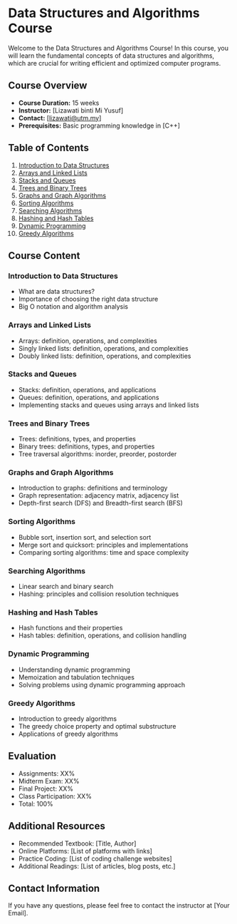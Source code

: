 # Data Structures and Algorithms Course

Welcome to the Data Structures and Algorithms Course! In this course, you will learn the fundamental concepts of data structures and algorithms, which are crucial for writing efficient and optimized computer programs.

## Course Overview

- **Course Duration:** 15 weeks
- **Instructor:** [Lizawati binti Mi Yusuf]
- **Contact:** [lizawati@utm.my]
- **Prerequisites:** Basic programming knowledge in [C++]

## Table of Contents

1. [Introduction to Data Structures](#introduction-to-data-structures)
2. [Arrays and Linked Lists](#arrays-and-linked-lists)
3. [Stacks and Queues](#stacks-and-queues)
4. [Trees and Binary Trees](#trees-and-binary-trees)
5. [Graphs and Graph Algorithms](#graphs-and-graph-algorithms)
6. [Sorting Algorithms](#sorting-algorithms)
7. [Searching Algorithms](#searching-algorithms)
8. [Hashing and Hash Tables](#hashing-and-hash-tables)
9. [Dynamic Programming](#dynamic-programming)
10. [Greedy Algorithms](#greedy-algorithms)

## Course Content

### Introduction to Data Structures

- What are data structures?
- Importance of choosing the right data structure
- Big O notation and algorithm analysis

### Arrays and Linked Lists

- Arrays: definition, operations, and complexities
- Singly linked lists: definition, operations, and complexities
- Doubly linked lists: definition, operations, and complexities

### Stacks and Queues

- Stacks: definition, operations, and applications
- Queues: definition, operations, and applications
- Implementing stacks and queues using arrays and linked lists

### Trees and Binary Trees

- Trees: definitions, types, and properties
- Binary trees: definitions, types, and properties
- Tree traversal algorithms: inorder, preorder, postorder

### Graphs and Graph Algorithms

- Introduction to graphs: definitions and terminology
- Graph representation: adjacency matrix, adjacency list
- Depth-first search (DFS) and Breadth-first search (BFS)

### Sorting Algorithms

- Bubble sort, insertion sort, and selection sort
- Merge sort and quicksort: principles and implementations
- Comparing sorting algorithms: time and space complexity

### Searching Algorithms

- Linear search and binary search
- Hashing: principles and collision resolution techniques

### Hashing and Hash Tables

- Hash functions and their properties
- Hash tables: definition, operations, and collision handling

### Dynamic Programming

- Understanding dynamic programming
- Memoization and tabulation techniques
- Solving problems using dynamic programming approach

### Greedy Algorithms

- Introduction to greedy algorithms
- The greedy choice property and optimal substructure
- Applications of greedy algorithms

## Evaluation

- Assignments: XX%
- Midterm Exam: XX%
- Final Project: XX%
- Class Participation: XX%
- Total: 100%

## Additional Resources

- Recommended Textbook: [Title, Author]
- Online Platforms: [List of platforms with links]
- Practice Coding: [List of coding challenge websites]
- Additional Readings: [List of articles, blog posts, etc.]

## Contact Information

If you have any questions, please feel free to contact the instructor at [Your Email].

